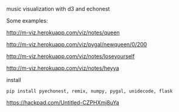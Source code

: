 music visualization with d3 and echonest

Some examples:

http://m-viz.herokuapp.com/viz/notes/queen

http://m-viz.herokuapp.com/viz/pygal/newqueen/0/200

http://m-viz.herokuapp.com/viz/notes/loseyourself

http://m-viz.herokuapp.com/viz/notes/heyya


install

    pip install pyechonest, remix, numpy, pygal, unidecode, flask

https://hackpad.com/Untitled-CZPHXmj8uYa
